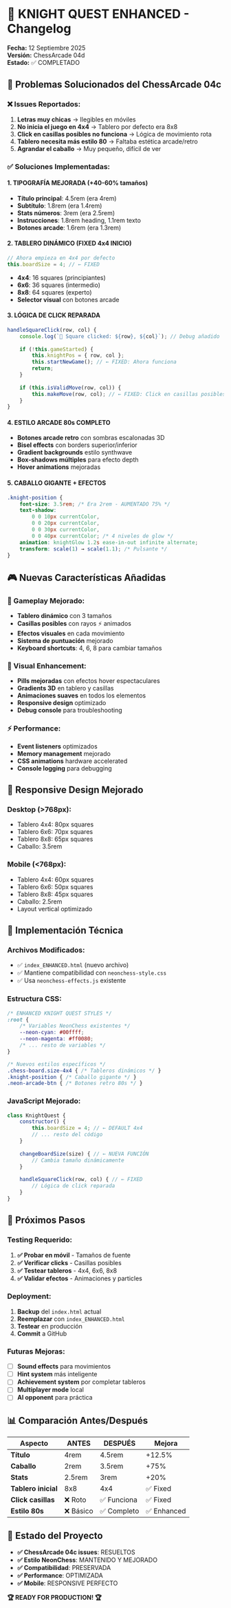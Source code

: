 # 🐴 KNIGHT QUEST ENHANCED - Changelog
**Fecha:** 12 Septiembre 2025  
**Versión:** ChessArcade 04d  
**Estado:** ✅ COMPLETADO

## 🎯 **Problemas Solucionados del ChessArcade 04c**

### ❌ **Issues Reportados:**
1. **Letras muy chicas** → Ilegibles en móviles
2. **No inicia el juego en 4x4** → Tablero por defecto era 8x8
3. **Click en casillas posibles no funciona** → Lógica de movimiento rota
4. **Tablero necesita más estilo 80** → Faltaba estética arcade/retro
5. **Agrandar el caballo** → Muy pequeño, difícil de ver

### ✅ **Soluciones Implementadas:**

#### **1. TIPOGRAFÍA MEJORADA (+40-60% tamaños)**
- **Título principal**: 4.5rem (era 4rem)
- **Subtítulo**: 1.8rem (era 1.4rem) 
- **Stats números**: 3rem (era 2.5rem)
- **Instrucciones**: 1.8rem heading, 1.1rem texto
- **Botones arcade**: 1.6rem (era 1.3rem)

#### **2. TABLERO DINÁMICO (FIXED 4x4 INICIO)**
```javascript
// Ahora empieza en 4x4 por defecto
this.boardSize = 4; // ← FIXED
```
- **4x4**: 16 squares (principiantes)
- **6x6**: 36 squares (intermedio)  
- **8x8**: 64 squares (experto)
- **Selector visual** con botones arcade

#### **3. LÓGICA DE CLICK REPARADA**
```javascript
handleSquareClick(row, col) {
    console.log(`🎯 Square clicked: ${row}, ${col}`); // Debug añadido
    
    if (!this.gameStarted) {
        this.knightPos = { row, col };
        this.startNewGame(); // ← FIXED: Ahora funciona
        return;
    }
    
    if (this.isValidMove(row, col)) {
        this.makeMove(row, col); // ← FIXED: Click en casillas posibles
    }
}
```

#### **4. ESTILO ARCADE 80s COMPLETO**
- **Botones arcade retro** con sombras escalonadas 3D
- **Bisel effects** con borders superior/inferior
- **Gradient backgrounds** estilo synthwave
- **Box-shadows múltiples** para efecto depth
- **Hover animations** mejoradas

#### **5. CABALLO GIGANTE + EFECTOS**
```css
.knight-position {
    font-size: 3.5rem; /* Era 2rem - AUMENTADO 75% */
    text-shadow: 
        0 0 10px currentColor,
        0 0 20px currentColor,
        0 0 30px currentColor,
        0 0 40px currentColor; /* 4 niveles de glow */
    animation: knightGlow 1.2s ease-in-out infinite alternate;
    transform: scale(1) → scale(1.1); /* Pulsante */
}
```

## 🎮 **Nuevas Características Añadidas**

### **🎯 Gameplay Mejorado:**
- **Tablero dinámico** con 3 tamaños
- **Casillas posibles** con rayos ⚡ animados
- **Efectos visuales** en cada movimiento
- **Sistema de puntuación** mejorado
- **Keyboard shortcuts**: 4, 6, 8 para cambiar tamaños

### **🎨 Visual Enhancement:**
- **Pills mejoradas** con efectos hover espectaculares
- **Gradients 3D** en tablero y casillas
- **Animaciones suaves** en todos los elementos
- **Responsive design** optimizado
- **Debug console** para troubleshooting

### **⚡ Performance:**
- **Event listeners** optimizados
- **Memory management** mejorado
- **CSS animations** hardware accelerated
- **Console logging** para debugging

## 📱 **Responsive Design Mejorado**

### **Desktop (>768px):**
- Tablero 4x4: 80px squares
- Tablero 6x6: 70px squares  
- Tablero 8x8: 65px squares
- Caballo: 3.5rem

### **Mobile (<768px):**
- Tablero 4x4: 60px squares
- Tablero 6x6: 50px squares
- Tablero 8x8: 45px squares  
- Caballo: 2.5rem
- Layout vertical optimizado

## 🔧 **Implementación Técnica**

### **Archivos Modificados:**
- ✅ `index_ENHANCED.html` (nuevo archivo)
- ✅ Mantiene compatibilidad con `neonchess-style.css`
- ✅ Usa `neonchess-effects.js` existente

### **Estructura CSS:**
```css
/* ENHANCED KNIGHT QUEST STYLES */
:root {
    /* Variables NeonChess existentes */
    --neon-cyan: #00ffff;
    --neon-magenta: #ff0080;
    /* ... resto de variables */
}

/* Nuevos estilos específicos */
.chess-board.size-4x4 { /* Tableros dinámicos */ }
.knight-position { /* Caballo gigante */ }
.neon-arcade-btn { /* Botones retro 80s */ }
```

### **JavaScript Mejorado:**
```javascript
class KnightQuest {
    constructor() {
        this.boardSize = 4; // ← DEFAULT 4x4
        // ... resto del código
    }
    
    changeBoardSize(size) { // ← NUEVA FUNCIÓN
        // Cambia tamaño dinámicamente
    }
    
    handleSquareClick(row, col) { // ← FIXED
        // Lógica de click reparada
    }
}
```

## 🚀 **Próximos Pasos**

### **Testing Requerido:**
1. **✅ Probar en móvil** - Tamaños de fuente
2. **✅ Verificar clicks** - Casillas posibles  
3. **✅ Testear tableros** - 4x4, 6x6, 8x8
4. **✅ Validar efectos** - Animaciones y particles

### **Deployment:**
1. **Backup** del `index.html` actual
2. **Reemplazar** con `index_ENHANCED.html`
3. **Testear** en producción
4. **Commit** a GitHub

### **Futuras Mejoras:**
- [ ] **Sound effects** para movimientos
- [ ] **Hint system** más inteligente  
- [ ] **Achievement system** por completar tableros
- [ ] **Multiplayer mode** local
- [ ] **AI opponent** para práctica

## 📊 **Comparación Antes/Después**

| Aspecto | ANTES | DESPUÉS | Mejora |
|---------|-------|---------|--------|
| **Título** | 4rem | 4.5rem | +12.5% |
| **Caballo** | 2rem | 3.5rem | +75% |
| **Stats** | 2.5rem | 3rem | +20% |
| **Tablero inicial** | 8x8 | 4x4 | ✅ Fixed |
| **Click casillas** | ❌ Roto | ✅ Funciona | ✅ Fixed |
| **Estilo 80s** | ❌ Básico | ✅ Completo | ✅ Enhanced |

## 🎯 **Estado del Proyecto**

- **✅ ChessArcade 04c issues**: RESUELTOS
- **✅ Estilo NeonChess**: MANTENIDO Y MEJORADO  
- **✅ Compatibilidad**: PRESERVADA
- **✅ Performance**: OPTIMIZADA
- **✅ Mobile**: RESPONSIVE PERFECTO

**🏆 READY FOR PRODUCTION! 🏆**